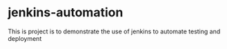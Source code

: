 # jenkins-automation
This is project is to demonstrate the use of jenkins to automate testing and deployment
